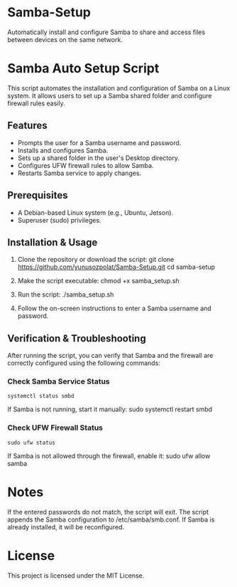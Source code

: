 # Samba-Setup
Automatically install and configure Samba to share and access files between devices on the same network.

# Samba Auto Setup Script

This script automates the installation and configuration of Samba on a Linux system. It allows users to set up a Samba shared folder and configure firewall rules easily.

## Features
- Prompts the user for a Samba username and password.
- Installs and configures Samba.
- Sets up a shared folder in the user's Desktop directory.
- Configures UFW firewall rules to allow Samba.
- Restarts Samba service to apply changes.

## Prerequisites
- A Debian-based Linux system (e.g., Ubuntu, Jetson).
- Superuser (sudo) privileges.

## Installation & Usage

1. Clone the repository or download the script:
    git clone https://github.com/yunusozpolat/Samba-Setup.git
    cd samba-setup

2. Make the script executable:
    chmod +x samba_setup.sh

3. Run the script:
    ./samba_setup.sh

4. Follow the on-screen instructions to enter a Samba username and password.

## Verification & Troubleshooting
After running the script, you can verify that Samba and the firewall are correctly configured using the following commands:

### Check Samba Service Status
    systemctl status smbd

If Samba is not running, start it manually:
    sudo systemctl restart smbd

### Check UFW Firewall Status
    sudo ufw status

If Samba is not allowed through the firewall, enable it:
    sudo ufw allow samba

# Notes
If the entered passwords do not match, the script will exit.
The script appends the Samba configuration to /etc/samba/smb.conf.
If Samba is already installed, it will be reconfigured.

# License

This project is licensed under the MIT License.

